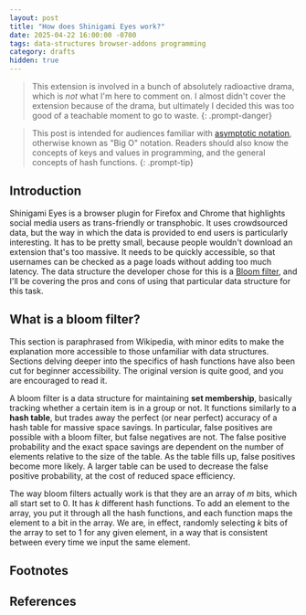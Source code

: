 ```yaml
---
layout: post
title: "How does Shinigami Eyes work?"
date: 2025-04-22 16:00:00 -0700
tags: data-structures browser-addons programming
category: drafts
hidden: true
--- 
```

<!-- Insert audience statement -->
> This extension is involved in a bunch of absolutely radioactive drama, which
> is *not* what I'm here to comment on. I almost didn't cover the extension
> because of the drama, but ultimately I decided this was too good of a teachable
> moment to go to waste.
{: .prompt-danger}

> This post is intended for audiences familiar with [asymptotic notation](https://en.wikipedia.org/wiki/Big_O_notation),
> otherwise known as "Big O" notation. Readers should also know the concepts of keys and values
> in programming, and the general concepts of hash functions. 
{: .prompt-tip}

## Introduction
Shinigami Eyes is a browser plugin for Firefox and Chrome that highlights 
social media users as trans-friendly or transphobic. It uses crowdsourced data, 
but the way in which the data is provided to end users is particularly interesting. 
It has to be pretty small, because people wouldn't download an extension that's
too massive. It needs to be quickly accessible, so that usernames can be checked
as a page loads without adding too much latency. The data structure the developer
chose for this is a [Bloom filter](https://en.wikipedia.org/wiki/Bloom_filter), 
and I'll be covering the pros and cons of using
that particular data structure for this task. 

## What is a bloom filter?
This section is paraphrased from Wikipedia, with minor edits to
make the explanation more accessible to those unfamiliar with data structures.
Sections delving deeper into the specifics of hash functions have also been cut
for beginner accessibility.
The original version is quite good, and you are encouraged to read it. 

A bloom filter is a data structure for maintaining **set membership**, basically
tracking whether a certain item is in a group or not. It functions similarly
to a **hash table**, but trades away the perfect (or near perfect) accuracy
of a hash table for massive space savings. In particular, false positives are
possible with a bloom filter, but false negatives are not. The false positive
probability and the exact space savings are dependent on the number of elements
relative to the size of the table. As the table fills up, false positives become
more likely. A larger table can be used to decrease the false positive probability,
at the cost of reduced space efficiency.

The way bloom filters actually work is that they are an array of $m$ bits, which
all start set to 0. It has $k$ different hash functions. To add an element to the
array, you put it through all the hash functions, and each function maps the
element to a bit in the array. We are, in effect, randomly selecting $k$ bits 
of the array to set to 1 for any given element, in a way that is consistent 
between every time we input the same element.



## Footnotes

## References
